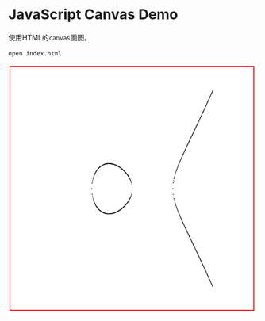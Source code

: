 JavaScript Canvas Demo
======================

使用HTML的`canvas`画图。

```
open index.html
```

![demo](./images/demo.jpg)
